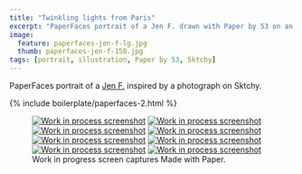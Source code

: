 ```yaml
---
title: "Twinkling lights from Paris"
excerpt: "PaperFaces portrait of a Jen F. drawn with Paper by 53 on an iPad."
image: 
  feature: paperfaces-jen-f-lg.jpg
  thumb: paperfaces-jen-f-150.jpg
tags: [portrait, illustration, Paper by 53, Sktchy]
---
```


PaperFaces portrait of a [Jen F.](http://sktchy.com/wvVXMH) inspired by a photograph on Sktchy.

{% include boilerplate/paperfaces-2.html %}

<figure class="third">
  <a href="{{ site.url }}/images/paperfaces-jen-f-process-1-lg.jpg"><img src="{{ site.url }}/images/paperfaces-jen-f-process-1-600.jpg" alt="Work in process screenshot"></a>
  <a href="{{ site.url }}/images/paperfaces-jen-f-process-2-lg.jpg"><img src="{{ site.url }}/images/paperfaces-jen-f-process-2-600.jpg" alt="Work in process screenshot"></a>
  <a href="{{ site.url }}/images/paperfaces-jen-f-process-3-lg.jpg"><img src="{{ site.url }}/images/paperfaces-jen-f-process-3-600.jpg" alt="Work in process screenshot"></a>
  <a href="{{ site.url }}/images/paperfaces-jen-f-process-4-lg.jpg"><img src="{{ site.url }}/images/paperfaces-jen-f-process-4-600.jpg" alt="Work in process screenshot"></a>
  <a href="{{ site.url }}/images/paperfaces-jen-f-process-5-lg.jpg"><img src="{{ site.url }}/images/paperfaces-jen-f-process-5-600.jpg" alt="Work in process screenshot"></a>
  <a href="{{ site.url }}/images/paperfaces-jen-f-process-6-lg.jpg"><img src="{{ site.url }}/images/paperfaces-jen-f-process-6-600.jpg" alt="Work in process screenshot"></a>
  <a href="{{ site.url }}/images/paperfaces-jen-f-process-7-lg.jpg"><img src="{{ site.url }}/images/paperfaces-jen-f-process-7-600.jpg" alt="Work in process screenshot"></a>
  <a href="{{ site.url }}/images/paperfaces-jen-f-process-8-lg.jpg"><img src="{{ site.url }}/images/paperfaces-jen-f-process-8-600.jpg" alt="Work in process screenshot"></a>
  <figcaption>Work in progress screen captures Made with Paper.</figcaption>
</figure>
